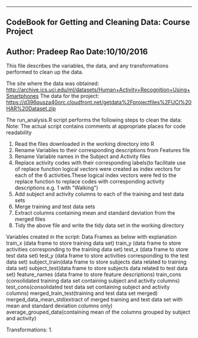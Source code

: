 ------------------------------------------------------
CodeBook for Getting and Cleaning Data: Course Project 
------------------------------------------------------
Author:
Pradeep Rao
Date:10/10/2016
-------------------------------------------------------

This file describes the variables, the data, and any 
transformations performed to clean up the data. 

The site where the data was obtained:
http://archive.ics.uci.edu/ml/datasets/Human+Activity+Recognition+Using+Smartphones
The data for the project:
https://d396qusza40orc.cloudfront.net/getdata%2Fprojectfiles%2FUCI%20HAR%20Dataset.zip

The run_analysis.R script performs the following steps to clean the data:
Note: The actual script contains comments at appropriate places for code readability
1. Read the files downloaded in the working directory into R 
2. Rename Variables to their corresponding descriptions from Features 
   file
3. Rename Variable names in the Subject and Activity files 
4. Replace activity codes with their corresponding labels(to facilitate 
   use of replace function logical vectors were created as index vectors
   for each of the 6 activities.These logical index vectors were fed to 
   the replace function to replace codes with corresponding activity 
   descriptions e.g. 1 with "Walking")
5. Add subject and activity columns to each of the training and 
   test data sets
6. Merge training and test data sets
7. Extract columns containing mean and standard deviation from the
   merged files
8. Tidy the above file and write the tidy data set in the working 
   directory

Variables created in the script:
Data Frames as below with explanation
train_x (data frame to store training data set)
train_y (data frame to store activities corresponding to the training data set)
test_x  (data frame to store test data set)
test_y  (data frame to store activities corresponding to the test data set)
subject_train(data frame to store subjects data related to training data set)
subject_test(data frame to store subjects data related to test data set)
feature_names (data frame to store feature descriptions)
train_cons (consolidated training data set containing subject and activity columns)
test_cons(consolidated test data set containing subject and activity columns)
merged_train_test(training and test data set merged)
merged_data_mean_std(extract of merged training and test data set with mean and standard deviation columns only)
average_grouped_data(containing mean of the columns grouped by subject and activity)

Transformations:
1. 

